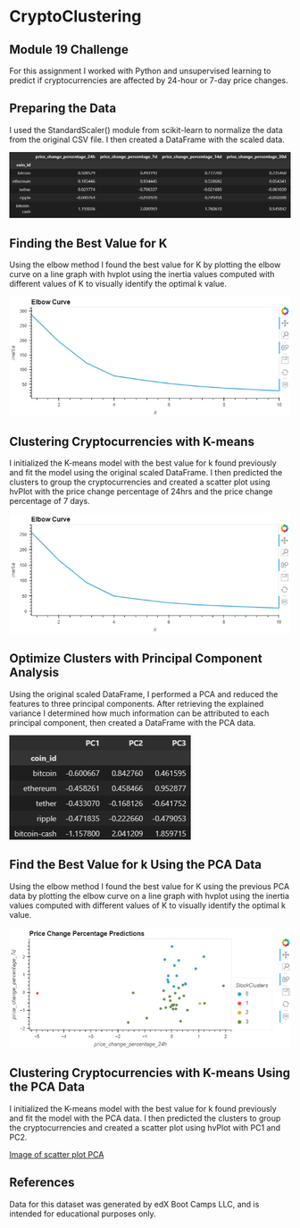 # CryptoClustering
## Module 19 Challenge
For this assignment I worked with Python and unsupervised learning to predict if cryptocurrencies are affected by 24-hour or 7-day price changes.

## Preparing the Data
I used the StandardScaler() module from scikit-learn to normalize the data from the original CSV file. I then created a DataFrame with the scaled data. 

![Image of normalized df](Images/scaled_df.png)

## Finding the Best Value for K
Using the elbow method I found the best value for K by plotting the elbow curve on a line graph with hvplot using the inertia values computed with different values of K to visually identify the optimal k value. 

![Image of elbow chart KMeans](Images/elbow1.png)

## Clustering Cryptocurrencies with K-means
I initialized the K-means model with the best value for k found previously and fit the model using the original scaled DataFrame. I then predicted the clusters to group the cryptocurrencies and created a scatter plot using hvPlot with the price change percentage of 24hrs and the price change percentage of 7 days. 

![Image of scatter plot KMeans](Images/elbow2.png)

## Optimize Clusters with Principal Component Analysis
Using the original scaled DataFrame, I performed a PCA and reduced the features to three principal components. After retrieving the explained variance I determined how much information can be attributed to each principal component, then created a DataFrame with the PCA data.

![Image of PCA dataframe](Images/df_pca.png)

## Find the Best Value for k Using the PCA Data 
Using the elbow method I found the best value for K using the previous PCA data by plotting the elbow curve on a line graph with hvplot using the inertia values computed with different values of K to visually identify the optimal k value. 

![Image of elbow chart PCA](Images/scatter1.png)

## Clustering Cryptocurrencies with K-means Using the PCA Data
I initialized the K-means model with the best value for k found previously and fit the model with the PCA data. I then predicted the clusters to group the cryptocurrencies and created a scatter plot using hvPlot with PC1 and PC2. 

[Image of scatter plot PCA](Images/scatter2.png)

## References
Data for this dataset was generated by edX Boot Camps LLC, and is intended for educational purposes only.